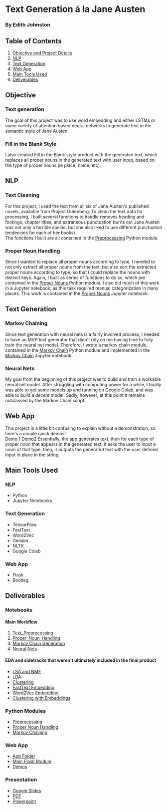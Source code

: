 # Text Generation á la Jane Austen
### By Edith Johnston

## Table of Contents
1. [Objective and Project Details](#objective)  
2. [NLP](#nlp)  
3. [Text Generation](#text-generation)  
4. [Web App](#web-app)  
5. [Main Tools Used](#main-tools-used)  
6. [Deliverables](#deliverables)  

## Objective
### Text generation
The goal of this project was to use word embedding and either LSTMs or some variety of attention based neural networks to generate text in the semantic style of Jane Austen. 
### Fill in the Blank Style
I also created Fill in the Blank style product with the generated text, which replaces all proper nouns in the generated text with user input, based on the type of proper nouns (ie place, name, etc).

## NLP
### Text Cleaning
For this project, I used the text from all six of Jane Austen's published novels, available from Project Gutenberg. To clean the text data for processing, I built several functions to handle removes heading and footings, chapter titles, and extraneous punctuation (turns out Jane Austen was not only a terrible speller, but she also liked to use different punctuation tendencies for each of her books).   
The functions I built are all contained in the [Preprocessing](#python-modules) Python module.
### Proper Noun Handling
Since I wanted to replace all proper nouns according to type, I needed to not only extract all proper nouns from the text, but also sort the extracted proper nouns according to type, so that I could replace the nouns with distinct keys. Again, I built as series of functions to do so, which are contained in the [Proper Nouns](#python-modules) Python module. I also did much of this work in a Jupyter notebook, as this task required manual categorization in many places. This work is contained in the [Proper Nouns](#notebooks) Jupyter notebook.

## Text Generation
### Markov Chaining
Since text generation with neural nets is a fairly involved process, I needed to have an MVP text generator that didn't rely on me having time to fully train the neural net model. Therefore, I wrote a markov chain module, contained in the [Markov Chain](#python-modules) Python module and implemented in the [Markov Chain](#notebooks) Jupyter notebook.
### Neural Nets
My goal from the beginning of this project was to build and train a workable neural net model. After struggling with computing power for a while, I finally was able to get some models up and running on Google Colab, and was able to build a *decent* model. Sadly, however, at this point it remains outclassed by the Markov Chain script.

## Web App
This project is a little bit confusing to explain without a demonstration, so here's a couple quick demos!  
[Demo 1](https://drive.google.com/file/d/18GRFJiLAa5t437xa5jXaJ9OCgqjTEJQ9/view?usp=sharing)
[Demo2](https://drive.google.com/file/d/1hw3kFKyoNMA9iTtcrU0jNzzYTaVy1jsM/view?usp=sharing)
Essentially, the app generates text, then for each type of proper noun that appears in the generated text, it asks the user to input a noun of that type, then, it outputs the generated text with the user defined input in place in the string.

## Main Tools Used
### NLP
- Python
- Jupyter Notebooks
### Text Generation
- TensorFlow
- FastText
- Word2Vec
- Gensim
- NLTK 
- Google Colab
### Web App
- Flask
- Bootleg

## Deliverables
### Notebooks
#### Main Workflow
1. [Text_Preprocessing](https://www.github.com/edithalice/jane_austen_generation/Text_Preprocessing.ipynb)
2. [Proper_Noun_Handling](https://www.github.com/edithalice/jane_austen_generation/Proper_Nouns.ipynb)
3. [Markov Chain Generation](https://www.github.com/edithalice/jane_austen_generation/Markov.ipynb)
4. [Neural Nets](https://www.github.com/edithalice/jane_austen_generation/Neural_Nets.ipynb)
#### EDA and sidetracks that weren't ultimately included in the final product
- [LSA and NMF](https://www.github.com/edithalice/jane_austen_generation/LSA_and_NMF.ipynb)
- [LDA](https://www.github.com/edithalice/jane_austen_generation/edith_johnston/LDA.ipynb)
- [Clustering](https://www.github.com/edithalice/jane_austen_generation/Clustering_TFIDF.ipynb)
- [FastText Embedding](https://www.github.com/edithalice/jane_austen_generation/FastText_Embedding.ipynb)
- [Word2Vec Embedding](https://www.github.com/edithalice/jane_austen_generation/Word2Vec_Embedding.ipynb)
- [Clustering with Embeddings](https://www.github.com/edithalice/jane_austen_generation/Clustering_FastText.ipynb)
### Python Modules
- [Preprocessing](https://www.github.com/edithalice/jane_austen_generation/preprocessing.py)
- [Proper Noun Handling](https://www.github.com/edithalice/jane_austen_generation/proper_nouns.py)
- [Markov Chaining](https://www.github.com/edithalice/jane_austen_generation/markov.py)
### Web App
- [App Folder](https://www.github.com/edithalice/jane_austen_generation/app)
- [Main Flask Module](https://www.github.com/edithalice/jane_austen_generation/app/app.py)
- [Demos](https://www.github.com/edithalice/jane_austen_generation/app/media)
### Presentation
- [Google Slides]()
- [PDF](https://www.github.com/edithalice/jane_austen_generation/presentation/pres.pdf)
- [Powerpoint](https://www.github.com/edithalice/jane_austen_generation/presentation/pres.pptx)


